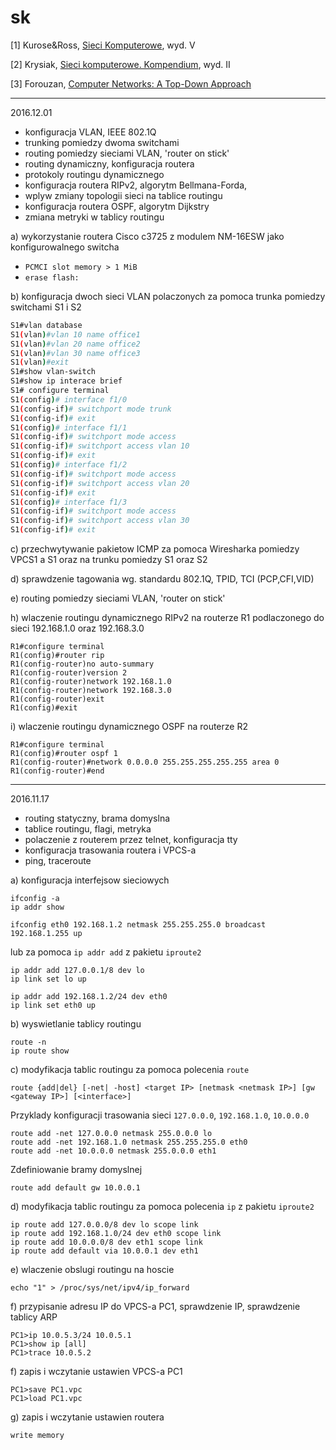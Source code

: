 # sk

[1] Kurose&Ross, [Sieci Komputerowe](http://helion.pl/ksiazki/sieci-komputerowe-ujecie-calosciowe-wydanie-v-james-f-kurose-keith-w-ross,sieuc5.htm), wyd. V

[2] Krysiak, [Sieci komputerowe. Kompendium](http://helion.pl/ksiazki/sieci-komputerowe-kompendium-wydanie-ii-karol-krysiak,adsi2v.htm), wyd. II

[3] Forouzan, [Computer Networks: A Top-Down Approach](https://www.amazon.com/Computer-Networks-Top-Down-Approach/dp/0073523267/ref=sr_1_3?s=books&ie=UTF8&qid=1478721337&sr=1-3&keywords=forouzan+computer)

---
2016.12.01

- konfiguracja VLAN, IEEE 802.1Q
- trunking pomiedzy dwoma switchami
- routing pomiedzy sieciami VLAN, 'router on stick'
- routing dynamiczny, konfiguracja routera
- protokoly routingu dynamicznego 
- konfiguracja routera RIPv2, algorytm Bellmana-Forda, 
- wplyw zmiany topologii sieci na tablice routingu
- konfiguracja routera OSPF, algorytm Dijkstry
- zmiana metryki w tablicy routingu

a) wykorzystanie routera Cisco c3725 z modulem NM-16ESW jako konfigurowalnego switcha

  - `PCMCI slot memory > 1 MiB`
  - `erase flash:`

b) konfiguracja dwoch sieci VLAN polaczonych za pomoca trunka pomiedzy switchami S1 i S2

```bash
S1#vlan database
S1(vlan)#vlan 10 name office1
S1(vlan)#vlan 20 name office2
S1(vlan)#vlan 30 name office3
S1(vlan)#exit
S1#show vlan-switch
S1#show ip interace brief
S1# configure terminal
S1(config)# interface f1/0
S1(config-if)# switchport mode trunk
S1(config-if)# exit
S1(config)# interface f1/1
S1(config-if)# switchport mode access
S1(config-if)# switchport access vlan 10
S1(config-if)# exit
S1(config)# interface f1/2
S1(config-if)# switchport mode access
S1(config-if)# switchport access vlan 20
S1(config-if)# exit
S1(config)# interface f1/3
S1(config-if)# switchport mode access
S1(config-if)# switchport access vlan 30
S1(config-if)# exit
```
c) przechwytywanie pakietow ICMP za pomoca Wiresharka pomiedzy VPCS1 a S1 oraz na trunku pomiedzy S1 oraz S2

d) sprawdzenie tagowania wg. standardu 802.1Q, TPID, TCI (PCP,CFI,VID)

e) routing pomiedzy sieciami VLAN, 'router on stick'


h) wlaczenie routingu dynamicznego RIPv2 na routerze R1 podlaczonego do sieci 192.168.1.0 oraz 192.168.3.0
```
R1#configure terminal
R1(config)#router rip
R1(config-router)no auto-summary
R1(config-router)version 2
R1(config-router)network 192.168.1.0
R1(config-router)network 192.168.3.0
R1(config-router)exit
R1(config)#exit
```

i) wlaczenie routingu dynamicznego OSPF na routerze R2

```
R1#configure terminal
R1(config)#router ospf 1
R1(config-router)#network 0.0.0.0 255.255.255.255.255 area 0
R1(config-router)#end
```


---
2016.11.17

- routing statyczny, brama domyslna
- tablice routingu, flagi, metryka
- polaczenie z routerem przez telnet, konfiguracja tty
- konfiguracja trasowania routera i VPCS-a
- ping, traceroute

a) konfiguracja interfejsow sieciowych
```
ifconfig -a
ip addr show
```
```
ifconfig eth0 192.168.1.2 netmask 255.255.255.0 broadcast 192.168.1.255 up
```
lub za pomoca `ip addr add` z pakietu `iproute2`
```
ip addr add 127.0.0.1/8 dev lo
ip link set lo up
```
```
ip addr add 192.168.1.2/24 dev eth0
ip link set eth0 up
```



b) wyswietlanie tablicy routingu 
```
route -n
ip route show
```

c) modyfikacja tablic routingu za pomoca polecenia `route`

```
route {add|del} [-net| -host] <target IP> [netmask <netmask IP>] [gw <gateway IP>] [<interface>]
```
Przyklady konfiguracji trasowania sieci `127.0.0.0`, `192.168.1.0`, `10.0.0.0`
```
route add -net 127.0.0.0 netmask 255.0.0.0 lo
route add -net 192.168.1.0 netmask 255.255.255.0 eth0
route add -net 10.0.0.0 netmask 255.0.0.0 eth1
```
Zdefiniowanie bramy domyslnej
```
route add default gw 10.0.0.1
```

d) modyfikacja tablic routingu za pomoca polecenia `ip` z pakietu `iproute2`

```
ip route add 127.0.0.0/8 dev lo scope link
ip route add 192.168.1.0/24 dev eth0 scope link
ip route add 10.0.0.0/8 dev eth1 scope link
ip route add default via 10.0.0.1 dev eth1
```

e) wlaczenie obslugi routingu na hoscie
```
echo "1" > /proc/sys/net/ipv4/ip_forward
```

f) przypisanie adresu IP do VPCS-a PC1, sprawdzenie IP, sprawdzenie tablicy ARP
```
PC1>ip 10.0.5.3/24 10.0.5.1
PC1>show ip [all]
PC1>trace 10.0.5.2
```

f) zapis i wczytanie ustawien VPCS-a PC1
```
PC1>save PC1.vpc
PC1>load PC1.vpc
```

g) zapis i wczytanie ustawien routera

```
write memory
```

